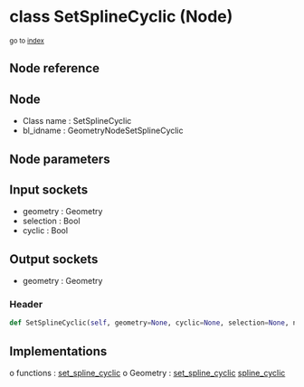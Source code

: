 # class SetSplineCyclic (Node)

<sub>go to [index](/docs/index.md)</sub>

## Node reference

Node
----
 - Class name : SetSplineCyclic
 - bl_idname : GeometryNodeSetSplineCyclic

Node parameters
---------------

Input sockets
-------------
 - geometry : Geometry
 - selection : Bool
 - cyclic : Bool

Output sockets
--------------
 - geometry : Geometry

### Header

``` python
def SetSplineCyclic(self, geometry=None, cyclic=None, selection=None, node_label=None, node_color=None):
```

## Implementations

o functions : [set_spline_cyclic](#set_spline_cyclic)
o Geometry : [set_spline_cyclic](#set_spline_cyclic) [spline_cyclic](#spline_cyclic) 

